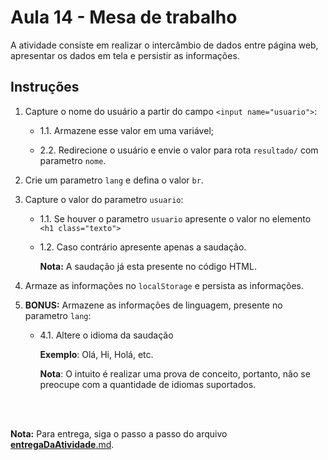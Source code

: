 # Aula 14 - Mesa de trabalho

A atividade consiste em realizar o intercâmbio de dados entre página web, apresentar os dados em tela e persistir as informações.
        
## Instruções

1. Capture o nome do usuário a partir do campo `<input name="usuario">`:

    - 1.1. Armazene esse valor em uma variável;

    - 2.2. Redirecione o usuário e envie o valor para rota `resultado/` com parametro `nome`.

2. Crie um parametro `lang` e defina o valor `br`. 

3. Capture o valor do parametro `usuario`:

    - 1.1. Se houver o parametro `usuario` apresente o valor no elemento `<h1 class="texto">`

    - 1.2. Caso contrário apresente apenas a saudação. 
    
        **Nota:** A saudação já esta presente no código HTML.

4. Armaze as informações no `localStorage` e persista as informações.

5. **BONUS:** Armazene as informações de linguagem, presente no parametro `lang`:

    - 4.1. Altere o idioma da saudação

        **Exemplo**: Olá, Hi, Holá, etc.

        **Nota**: O intuito é realizar uma prova de conceito, portanto, não se preocupe com a quantidade de idiomas suportados.

<br><br>

**Nota:** Para entrega, siga o passo a passo do arquivo [__entregaDaAtividade__.md](https://gitlab.com/wssantanna/ctd-frontii/-/blob/main/14/mesa-de-trabalho/__entregaDaAtividade__.md).

